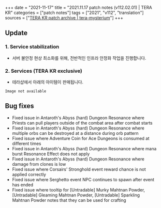 +++
date = "2021-11-17"
title = "2021.11.17 patch notes (v112.02.01) | TERA KR"
categories = ["patch notes"]
tags = ["2021", "v112", "translation"]
sources = ["[TERA KR patch archive | tera-mysterium](/ko/patch/2021/v112-02-01)"]
+++

## Update

### **1.** Service stabilization
- 서버 불안정 현상 최소화를 위해, 전반적인 인프라 안정화 작업을 진행합니다.

### **2.** Services (TERA KR exclusive)
- 테라샵에서 아래의 아이템이 판매됩니다.

`Image not available`

## Bug fixes

- Fixed issue in Antaroth's Abyss (hard) Dungeon Resonance where Priests can pull players outside of the combat area after combat starts
- Fixed issue in Antaroth's Abyss (hard) Dungeon Resonance where multiple orbs can be destroyed at a distance during orb pattern
- Fixed issue where Adventure Coin for Ace Dungeons is consumed at different times
- Fixed issue in Antaroth's Abyss (hard) Dungeon Resonance where mana burst Resonance Effect does not apply
- Fixed issue in Antaroth's Abyss (hard) Dungeon Resonance where damage from clones is low
- Fixed issue where Corsairs' Stronghold event reward chance is not applied correctly
- Fixed issue where Serghetto event NPC continues to spawn after event has ended
- Fixed issue where tooltip for [Untradable] Murky Mahtnan Powder, [Untradable] Gleaming Mahtnan Powder, [Untradable] Sparkling Mahtnan Powder notes that they can be used for crafting
